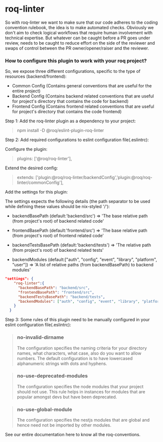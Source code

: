 # roq-linter

So with roq-linter we want to make sure that our code adheres to the coding convention rulebook, the idea is to make automated checks. Obviously we don't aim to check logical workflows that require human involvement with technical expertise. But whatever can be caught before a PR goes under review, needs to be caught to reduce effort on the side of the reviewer and swaps of control between the PR owner/opener/raiser and the reviewer.

### How to configure this plugin to work with your roq project?
So, we expose three different configurations, specific to the type of resources (backend/frontend):

- Common Config (Contains general conventions that are useful for the entire project)
- Backend Config (Contains backend related conventions that are useful for project's directory that contains the code for backend)
- Frontend Config (Contains frontend related conventions that are useful for project's directory that contains the code frontend)

Step 1: Add the roq-linter plugin as a dependency to your project:

> npm install -D @roq/eslint-plugin-roq-linter

Step 2: Add required configurations to eslint configuration file(.eslintrc):

Configure the plugin:
>   plugins: ['@roq/roq-linter'],

Extend the desired config:
> extends: ['plugin:@roq/roq-linter/backendConfig','plugin:@roq/roq-linter/commonConfig'],

Add the settings for this plugin:

The settings expects the following details (the path separator to be used while defining these values should be nix-styled '/'):

- backendBasePath (default:'backend/src') => 'The base relative path (from project's root) of backend related code'

- frontendBasePath (default:'frontend/src') => 'The base relative path (from project's root) of frontend related code'

- backendTestsBasePath (default:'backend/tests') => 'The relative path (from project's root) of backend related tests'

- backendModules (default:["auth", "config", "event", "library", "platform", "user"]) => 'A list of relative paths (from backendBasePath) to backend modules'

```json
"settings": {
    "roq-linter":{
      "backendBasePath": "backend/src",
      "frontendBasePath": "frontend/src",
      "backendTestsBasePath": "backend/tests",
      "backendModules": ["auth", "config", "event", "library", "platform", "user", "nested/sample"]
    }
  }
```

Step 3: Some rules of this plugin need to be manually configured in your eslint configuration file(.eslintrc):

> ### no-invalid-dirname
> The configuration specifies the naming criteria for your directory names, what characters, what case, also do you want to allow numbers. The default configuration is to have lowercased alphanumeric strings with dots and hyphens. 

> ### no-use-deprecated-modules
> The configuration specifies the node modules that your project should not use. This rule helps in instances for modules that are popular amongst devs but have been deprecated. 

> ### no-use-global-module
> The configuration specifies the nestjs modules that are global and hence need not be imported by other modules. 

See our entire documentation here to know all the roq-conventions.

